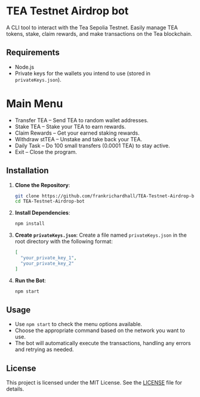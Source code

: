 # TEA Testnet Airdrop bot
A CLI tool to interact with the Tea Sepolia Testnet. Easily manage TEA tokens, stake, claim rewards, and make transactions on the Tea blockchain.

## Requirements

- Node.js
- Private keys for the wallets you intend to use (stored in `privateKeys.json`).

# Main Menu
- Transfer TEA – Send TEA to random wallet addresses.
- Stake TEA – Stake your TEA to earn rewards.
- Claim Rewards – Get your earned staking rewards.
- Withdraw stTEA – Unstake and take back your TEA.
- Daily Task – Do 100 small transfers (0.0001 TEA) to stay active.
- Exit – Close the program.

## Installation

1. **Clone the Repository**:

   ```bash
   git clone https://github.com/frankrichardhall/TEA-Testnet-Airdrop-bot.git
   cd TEA-Testnet-Airdrop-bot
   ```

2. **Install Dependencies**:

   ```bash
   npm install
   ```

3. **Create `privateKeys.json`**:
   Create a file named `privateKeys.json` in the root directory with the following format:

   ```json
   [
     "your_private_key_1",
     "your_private_key_2"
   ]
   ```

4. **Run the Bot**:

   ```bash
   npm start
   ```

## Usage

- Use `npm start` to check the menu options available.
- Choose the appropriate command based on the network you want to use.
- The bot will automatically execute the transactions, handling any errors and retrying as needed.

## License

This project is licensed under the MIT License. See the [LICENSE](LICENSE) file for details.
 
 
 
 
 
 
 
 
 
 
 
 
 
